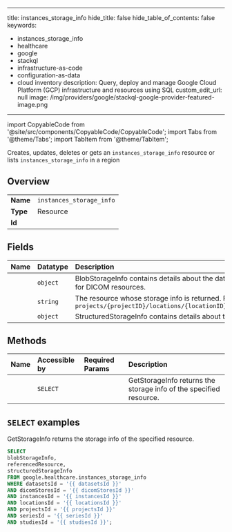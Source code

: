
---
title: instances_storage_info
hide_title: false
hide_table_of_contents: false
keywords:
  - instances_storage_info
  - healthcare
  - google
  - stackql
  - infrastructure-as-code
  - configuration-as-data
  - cloud inventory
description: Query, deploy and manage Google Cloud Platform (GCP) infrastructure and resources using SQL
custom_edit_url: null
image: /img/providers/google/stackql-google-provider-featured-image.png
---

import CopyableCode from '@site/src/components/CopyableCode/CopyableCode';
import Tabs from '@theme/Tabs';
import TabItem from '@theme/TabItem';

Creates, updates, deletes or gets an <code>instances_storage_info</code> resource or lists <code>instances_storage_info</code> in a region

## Overview
<table><tbody>
<tr><td><b>Name</b></td><td><code>instances_storage_info</code></td></tr>
<tr><td><b>Type</b></td><td>Resource</td></tr>
<tr><td><b>Id</b></td><td><CopyableCode code="google.healthcare.instances_storage_info" /></td></tr>
</tbody></table>

## Fields
| Name | Datatype | Description |
|:-----|:---------|:------------|
| <CopyableCode code="blobStorageInfo" /> | `object` | BlobStorageInfo contains details about the data stored in Blob Storage for the referenced resource. Note: Storage class is only valid for DICOM and hence will only be populated for DICOM resources. |
| <CopyableCode code="referencedResource" /> | `string` | The resource whose storage info is returned. For example: `projects/{projectID}/locations/{locationID}/datasets/{datasetID}/dicomStores/{dicomStoreID}/dicomWeb/studies/{studyUID}/series/{seriesUID}/instances/{instanceUID}` |
| <CopyableCode code="structuredStorageInfo" /> | `object` | StructuredStorageInfo contains details about the data stored in Structured Storage for the referenced resource. |

## Methods
| Name | Accessible by | Required Params | Description |
|:-----|:--------------|:----------------|:------------|
| <CopyableCode code="get_storage_info" /> | `SELECT` | <CopyableCode code="datasetsId, dicomStoresId, instancesId, locationsId, projectsId, seriesId, studiesId" /> | GetStorageInfo returns the storage info of the specified resource. |

## `SELECT` examples

GetStorageInfo returns the storage info of the specified resource.

```sql
SELECT
blobStorageInfo,
referencedResource,
structuredStorageInfo
FROM google.healthcare.instances_storage_info
WHERE datasetsId = '{{ datasetsId }}'
AND dicomStoresId = '{{ dicomStoresId }}'
AND instancesId = '{{ instancesId }}'
AND locationsId = '{{ locationsId }}'
AND projectsId = '{{ projectsId }}'
AND seriesId = '{{ seriesId }}'
AND studiesId = '{{ studiesId }}'; 
```
